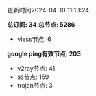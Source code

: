 更新时间2024-04-10 11:13:24

**总订阅: 34**
**总节点: 5286**
- vless节点: 6

**google ping有效节点: 203**
- v2ray节点: 41
- ss节点: 159
- trojan节点: 3
